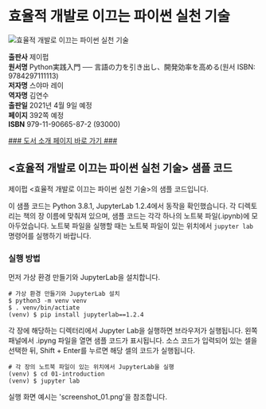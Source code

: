 # 효율적 개발로 이끄는 파이썬 실천 기술
![효율적 개발로 이끄는 파이썬 실천 기술]()

**출판사** 제이펍  
**원서명** Python実践入門 ── 言語の力を引き出し、開発効率を高める(원서 ISBN: 9784297111113)  
**저자명** 스야마 레이  
**역자명** 김연수  
**출판일** 2021년 4월 9일 예정  
**페이지** 392쪽 예정  
**ISBN**  979-11-90665-87-2 (93000)  


[### 도서 소개 페이지 바로 가기 ###](https://jpub.tistory.com/)  


## <효율적 개발로 이끄는 파이썬 실천 기술> 샘플 코드

제이펍 <효율적 개발로 이끄는 파이썬 실천 기술>의 샘플 코드입니다.

이 샘플 코드는 Python 3.8.1, JupyterLab 1.2.4에서 동작을 확인했습니다.
각 디렉토리는 책의 장 이름에 맞춰져 있으며, 샘플 코드는 각각 하나의 노트북 파일(.ipynb)에 모아두었습니다.
노트북 파일을 실행할 때는 노트북 파일이 있는 위치에서 `jupyter lab` 명령어를 실행하기 바랍니다.

### 실행 방법

먼저 가상 환경 만들기와 JupyterLab을 설치합니다.

```shell
# 가상 환경 만들기와 JupyterLab 설치
$ python3 -m venv venv
$ . venv/bin/actiate
(venv) $ pip install jupyterlab==1.2.4
```

각 장에 해당하는 디렉터리에서 Jupyter Lab을 실행하면 브라우저가 실행됩니다.
왼쪽 패널에서 .ipyng 파일을 열면 샘플 코드가 표시됩니다.
소스 코드가 입력되어 있는 셀을 선택한 뒤, Shift + Enter를 누르면 해당 셀의 코드가 실행됩니다.

```shell
# 각 장의 노트북 파일이 있는 위치에서 JupyterLab을 실행
(venv) $ cd 01-introduction
(venv) $ jupyter lab
```

실행 화면 예시는 'screenshot_01.png'을 참조합니다.

